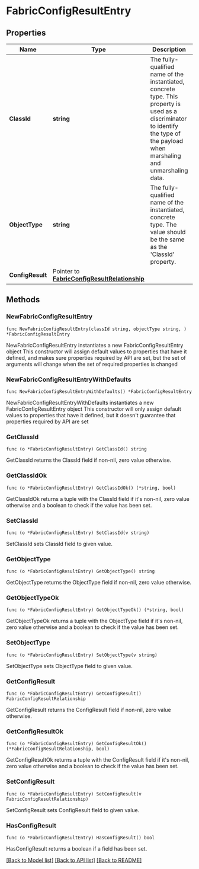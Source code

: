 # FabricConfigResultEntry

## Properties

Name | Type | Description | Notes
------------ | ------------- | ------------- | -------------
**ClassId** | **string** | The fully-qualified name of the instantiated, concrete type. This property is used as a discriminator to identify the type of the payload when marshaling and unmarshaling data. | [default to "fabric.ConfigResultEntry"]
**ObjectType** | **string** | The fully-qualified name of the instantiated, concrete type. The value should be the same as the &#39;ClassId&#39; property. | [default to "fabric.ConfigResultEntry"]
**ConfigResult** | Pointer to [**FabricConfigResultRelationship**](FabricConfigResultRelationship.md) |  | [optional] 

## Methods

### NewFabricConfigResultEntry

`func NewFabricConfigResultEntry(classId string, objectType string, ) *FabricConfigResultEntry`

NewFabricConfigResultEntry instantiates a new FabricConfigResultEntry object
This constructor will assign default values to properties that have it defined,
and makes sure properties required by API are set, but the set of arguments
will change when the set of required properties is changed

### NewFabricConfigResultEntryWithDefaults

`func NewFabricConfigResultEntryWithDefaults() *FabricConfigResultEntry`

NewFabricConfigResultEntryWithDefaults instantiates a new FabricConfigResultEntry object
This constructor will only assign default values to properties that have it defined,
but it doesn't guarantee that properties required by API are set

### GetClassId

`func (o *FabricConfigResultEntry) GetClassId() string`

GetClassId returns the ClassId field if non-nil, zero value otherwise.

### GetClassIdOk

`func (o *FabricConfigResultEntry) GetClassIdOk() (*string, bool)`

GetClassIdOk returns a tuple with the ClassId field if it's non-nil, zero value otherwise
and a boolean to check if the value has been set.

### SetClassId

`func (o *FabricConfigResultEntry) SetClassId(v string)`

SetClassId sets ClassId field to given value.


### GetObjectType

`func (o *FabricConfigResultEntry) GetObjectType() string`

GetObjectType returns the ObjectType field if non-nil, zero value otherwise.

### GetObjectTypeOk

`func (o *FabricConfigResultEntry) GetObjectTypeOk() (*string, bool)`

GetObjectTypeOk returns a tuple with the ObjectType field if it's non-nil, zero value otherwise
and a boolean to check if the value has been set.

### SetObjectType

`func (o *FabricConfigResultEntry) SetObjectType(v string)`

SetObjectType sets ObjectType field to given value.


### GetConfigResult

`func (o *FabricConfigResultEntry) GetConfigResult() FabricConfigResultRelationship`

GetConfigResult returns the ConfigResult field if non-nil, zero value otherwise.

### GetConfigResultOk

`func (o *FabricConfigResultEntry) GetConfigResultOk() (*FabricConfigResultRelationship, bool)`

GetConfigResultOk returns a tuple with the ConfigResult field if it's non-nil, zero value otherwise
and a boolean to check if the value has been set.

### SetConfigResult

`func (o *FabricConfigResultEntry) SetConfigResult(v FabricConfigResultRelationship)`

SetConfigResult sets ConfigResult field to given value.

### HasConfigResult

`func (o *FabricConfigResultEntry) HasConfigResult() bool`

HasConfigResult returns a boolean if a field has been set.


[[Back to Model list]](../README.md#documentation-for-models) [[Back to API list]](../README.md#documentation-for-api-endpoints) [[Back to README]](../README.md)


